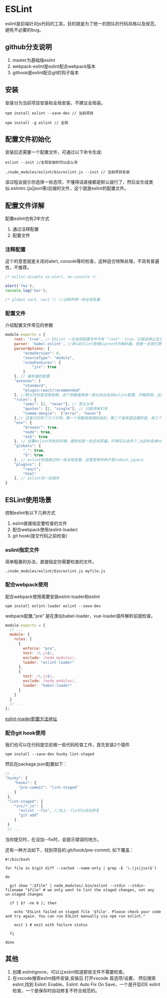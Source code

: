# ESLint

eslint是前端针对js代码的工具，目的就是为了统一的团队的代码风格以及规范，避免不必要的bug。

## github分支说明

1. master为基础版eslint
2. webpack-eslint是eslint配合webpack版本
3. githook是eslint配合git的钩子版本

## 安装

安装分为当前项目安装和全局安装，不建议全局装。

```shell
npm install eslint --save-dev // 当前项目
```

```shell
npm install -g eslint // 全局
```

## 配置文件初始化

安装后还需要一个配置文件，可通过以下命令生成:
```shell
eslint --init //全局安装的可以这么写
```
```shell
./node_modules/eslint/bin/eslint.js --init // 当前项目安装
```
该过程会提示你选择一些选项，不懂得话直接都是默认就行了，然后会生成类似.eslintrc.(js|json等)后缀的文件，这个就是eslint的配置文件。

## 配置文件详解

配置eslint也有2中方式
1. 通过注释配置
2. 配置文件

### 注释配置 

这个的意思就是关闭对alert, console等的检查，这种适合特殊处理，不具有普遍性，不推荐。
```javascript
/* eslint-disable no-alert, no-console */

alert('foo');
console.log('bar');

/* global var1, var2 */ //注释声明一些全局变量
```


### 配置文件

介绍配置文件常见的参数
```javascript
module.exports = {
    root: 'true', // ESLint 一旦发现配置文件中有 "root": true，它就会停止在父级目录中寻找。
    parser: 'babel-eslint', //默认ESlint使用Espree作为解析器，但是一旦我们使用babel的话，我们需要用babel-eslint，使得eslint和babel更好的配合。
    parserOptions: {
        "ecmaVersion": 6,
        "sourceType": "module",
        "ecmaFeatures": {
            "jsx": true 
        }
    }, // 解析器的配置
    "extends": [
        "standard",
        "plugin:react/recommended"
    ], //默认的检查范围有限，这个参数是继承一些比较出名的eslint配置，开箱即用，这里用的eslint-config-standard，比较出名的还有eslint-config-airbnb，具体用法去npm搜索
    "rules": {
        "semi": [2, "never"], // 禁止分号
        "quotes": [2, "single"], // 只能用单引号
        "comma-dangle":  ["error", "never"]
    },// 这里只列举了几个示例，第一个参数是报错的级别，第二个是希望设置的值，有三个值off,warn,error(对应0,1,2)，具体的参数配置,详情看https://eslint.org/docs/rules/
    "env": {
        "browser": true,
        "node": true,
        "es6": true     
    }, // 设置eslint所处的环境，避免检查一些全局变量，环境可以选多个,比如你去掉node,就会报一些变量undefined的错
    "globals": {
        "_": true,
        "$": true
    }, // eslint检查跳过的一些全局变量，这里我举的例子是lodash,jquery
    "plugins": [
        "react"，
        "html"
    ], // eslint的一些插件
}
```


## ESLint使用场景
控制eslint有以下几种方式
1. eslint直接指定要检查的文件
2. 配合webpack使用(eslint-loader)
3. git hook(提交代码之前检查)

### eslint指定文件

简单粗暴的办法，直接指定你需要检查的文件。
```shell
./node_modules/eslint/bin/eslint.js myfile.js
```

### 配合webpack使用

配合webpack使用需要安装eslint-loader和eslint
```shell
npm install eslint-loader eslint --save-dev
```

webpack配置,"pre" 是在类似babel-loader，vue-loader插件解析前就检查。
```javascript
module.exports = {
  // ...
  module: {
    rules: [
      {
        enforce: "pre",
        test: /\.js$/,
        exclude: /node_modules/,
        loader: "eslint-loader"
      },
      {
        test: /\.js$/,
        exclude: /node_modules/,
        loader: "babel-loader"
      }
    ]
  }
  // ...
};
```
[eslint-loader配置方法地址](https://www.npmjs.com/package/eslint-loader)


### 配合git hook使用

我们也可以在代码提交前做一些代码检查工作，首先安装2个插件
```shell
npm install --save-dev husky lint-staged
```
然后在package.json配置如下：
```javascript
// ...
"husky": {
    "hooks": {
      "pre-commit": "lint-staged"
    }
 },
 "lint-staged": {
    "src/*.js": [
      "eslint --fix", //加上--fix可以自动修复
      "git add"
    ]
 }
 // ...
```
当你提交时，在没加--fix时，会提示错误的地方。

还有一种方法如下，找到项目的.git/hook/pre-commit,
如下覆盖：
```shell
#!/bin/bash

for file in $(git diff --cached --name-only | grep -E '\.(js|jsx)$')

do

  git show ":$file" | node_modules/.bin/eslint --stdin --stdin-filename "$file" # we only want to lint the staged changes, not any un-staged changes

  if [ $? -ne 0 ]; then

    echo "ESLint failed on staged file '$file'. Please check your code and try again. You can run ESLint manually via npm run eslint."

    exit 1 # exit with failure status

  fi

done
```

## 其他

1. 创建.eslintignore，可以让eslint知道那些文件不需要检查。
2. 在vscode搜索eslint插件安装,安装后
打开vscode 首选项/设置， 然后搜索eslint,找到
Eslint: Enable，Eslint: Auto Fix On Save，一个是开启IDE eslint检查，一个是保存时自动修复不符合规范的。